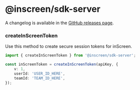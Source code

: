 # @inscreen/sdk-server

A changelog is available in the [GitHub releases page](https://github.com/inscreen/sdk-server/releases).

### createInScreenToken

Use this method to create secure session tokens for inScreen.

```typescript
import { createInScreenToken } from '@inscreen/sdk-server';

const inScreenToken = createInScreenToken(apiKey, {
    v: 1,
    userId: 'USER_ID_HERE',
    teamId: 'TEAM_ID_HERE',
});
```